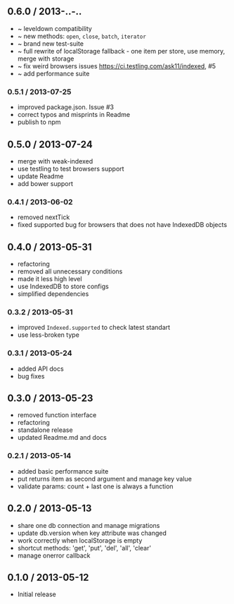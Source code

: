 ## 0.6.0 / 2013-..-..

  * ~ leveldown compatibility
  * ~ new methods: `open`, `close`, `batch`, `iterator`
  * ~ brand new test-suite
  * ~ full rewrite of localStorage fallback - one item per store, use memory, merge with storage
  * ~ fix weird browsers issues https://ci.testling.com/ask11/indexed, #5
  * ~ add performance suite

### 0.5.1 / 2013-07-25

  * improved package.json. Issue #3
  * correct typos and misprints in Readme
  * publish to npm

## 0.5.0 / 2013-07-24

  * merge with weak-indexed
  * use testling to test browsers support
  * update Readme
  * add bower support

### 0.4.1 / 2013-06-02

  * removed nextTick
  * fixed supported bug for browsers that does not have IndexedDB objects

## 0.4.0 / 2013-05-31

  * refactoring
  * removed all unnecessary conditions
  * made it less high level
  * use IndexedDB to store configs
  * simplified dependencies

### 0.3.2 / 2013-05-31

  * improved `Indexed.supported` to check latest standart
  * use less-broken type

### 0.3.1 / 2013-05-24

  * added API docs
  * bug fixes

## 0.3.0 / 2013-05-23

  * removed function interface
  * refactoring
  * standalone release
  * updated Readme.md and docs

### 0.2.1 / 2013-05-14

  * added basic performance suite
  * put returns item as second argument and manage key value
  * validate params: count + last one is always a function

## 0.2.0 / 2013-05-13

  * share one db connection and manage migrations
  * update db.version when key attribute was changed
  * work correctly when localStorage is empty
  * shortcut methods: 'get', 'put', 'del', 'all', 'clear'
  * manage onerror callback

## 0.1.0 / 2013-05-12

  * Initial release
